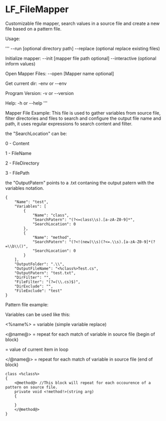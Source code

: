 # LF_FileMapper
Customizable file mapper, search values in a source file and create a new file based on a pattern file.

Usage:

'''
 --run <mapper file name> [optional directory path]
     --replace (optional replace existing files)

Initialize mapper:
 --init <mapper file name> [mapper file path optional]
     --interactive (optional inform values)

Open Mapper Files:
 --open [Mapper name optional]

 Get current dir:
     -env or --env

 Program Version:
     -v or --version
     
 Help:
     -h or --help
'''

Mapper File Example:
This file is used to gather variables from source file, filter directories and files to search and configure the output file name and path, it uses regular expressions fo search content and filter.

the "SearchLocation" can be:

0 - Content

1 - FileName

2 - FileDirectory

3 - FilePath


the "OutputPatern" points to a .txt contaning the output patern with the variables notation.

```
{
    "Name": "test",
    "Variables": [
        {
            "Name": "class",
            "SearchPatern": "(?<=class\\s).[a-zA-Z0-9]*",
            "SearchLocation": 0
        },
        {
            "Name": "method",
            "SearchPatern": "(?<!(new)\\s)(?<=.\\s).[a-zA-Z0-9]*(?=\\b\\()",
            "SearchLocation": 0
        }
    ],
    "OutputFolder": ".\\",
    "OutputFileName": "<%class%>Test.cs",
    "OutputPatern": "test.txt",
    "DirFilter": "",
    "FileFilter": "(?=(\\.cs)$)",
    "DirExclude": "",
    "FileExclude": "test"
}
```

Pattern file example:

Variables can be used like this:

<%name%> = variable (simple variable replace)

<@name@> = repeat for each match of variable in source file (begin of block) 

<!name!> = value of current item in loop

</@name@> = repeat for each match of variable in source file (end of block)


```
class <%class%>
{
    <@method@> //This block will repeat for each occourence of a pattern on source file.
    private void <!method!>(string arg)
    {
    
    }
    </@method@>
}
```


